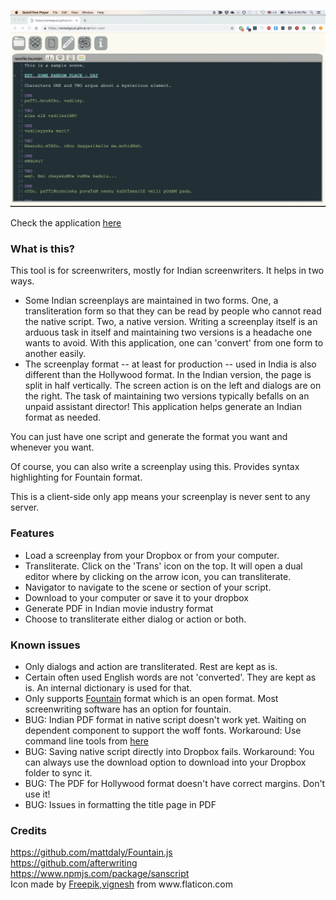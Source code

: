    
  ![](app_use.gif)
  
  
  Check the application [here](https://venkatgoud.github.io/ften-web)
  
  <h3> What is this? </h3>
  <p>This tool is for screenwriters, mostly for Indian screenwriters. It helps in two ways. </p>
  <ul> 
    <li>Some Indian screenplays are maintained in two forms. One, a transliteration form 
      so that they can be read by people who cannot read the native script. Two, a native version. Writing a screenplay itself is an arduous task in itself and maintaining two versions is a headache one wants to avoid. With this application, one can 'convert' from one form to another easily.
    </li>
    <li>
      The screenplay format -- at least for production -- used in India is also different than the Hollywood format. In the Indian version, the page is split in half vertically. The screen action is on the left and dialogs are on the right. The task of maintaining two versions typically befalls on an unpaid assistant director! This application helps generate an Indian format as needed.
    </li>
  </ul>
  <p> You can just have one script and generate the format you want and whenever you want.</p>
  <p> Of course, you can also write a screenplay using this. Provides syntax highlighting for Fountain format.</p>
  <p> This is a client-side only app means your screenplay is never sent to any server.</p>
  <h3> Features </h3>
    <ul>
      <li>Load a screenplay from your Dropbox or from your computer.</li>
      <li>Transliterate. Click on the 'Trans' icon on the top. It will open a dual editor where by clicking on the arrow icon, you can transliterate.</li>
      <li>Navigator to navigate to the scene or section of your script.</li>
      <li>Download to your computer or save it to your dropbox</li>
      <li>Generate PDF in Indian movie industry format</li>
      <li>Choose to transliterate either dialog or action or both.</li>
    </ul>
  <h3> Known issues </h3>
  <ul>
    <li>Only dialogs and action are transliterated. Rest are kept as is.</li>     
    <li>Certain often used English words are not 'converted'. They are kept as is. An internal dictionary is used for that.</li>
    <li>Only supports <a href="http://fountain.io">Fountain</a> format which is an open format. Most screenwriting software has an option for fountain.</li>
    <li>BUG: Indian PDF format in native script doesn't work yet. Waiting on dependent component to support the woff fonts. Workaround: Use command line tools from <a href="https://github.com/venkatgoud/fountain-utils">here</a></li>
    <li>BUG: Saving native script directly into Dropbox fails. Workaround: You can always use the download option to download into your Dropbox folder to sync it.</li>
    <li>BUG: The PDF for Hollywood format doesn't have correct margins. Don't use it!</li>
    <li>BUG: Issues in formatting the title page in PDF</li>        
  </ul>   
  <h3> Credits </h3>
  <a href="https://github.com/mattdaly/Fountain.js">https://github.com/mattdaly/Fountain.js</a><br/> 
  <a href="https://github.com/afterwriting">https://github.com/afterwriting</a><br/> 
  <a href="https://www.npmjs.com/package/sanscript">https://www.npmjs.com/package/sanscript</a> <br/>
  Icon made by <a href="https://www.flaticon.com/authors/vignesh-oviyan">Freepik,vignesh</a> from www.flaticon.com 


